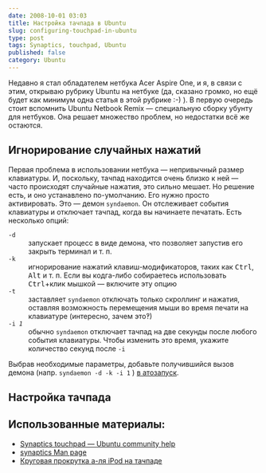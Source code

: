 ```yaml
---
date: 2008-10-01 03:03
title: Настройка тачпада в Ubuntu
slug: configuring-touchpad-in-ubuntu
type: post
tags: Synaptics, touchpad, Ubuntu
published: false
category: Ubuntu
---
```


Недавно я стал обладателем нетбука Acer Aspire One, и я, в связи с этим, открываю рубрику Ubuntu на нетбуке (да, сказано громко, но ещё будет как минимум одна статья в этой рубрике :-) ). В первую очередь стоит вспомнить Ubuntu Netbook Remix — специальную сборку убунту для нетбуков. Она решает множество проблем, но недостатки всё же остаются.
<h2>Игнорирование случайных нажатий</h2>
Первая проблема в использовании нетбука — непривычный размер клавиатуры. И, поскольку, тачпад находится очень близко к ней — часто происходят случайные нажатия, это сильно мешает. Но решение есть, и оно устанавлено по-умолчанию. Его нужно просто активировать. Это — демон <code>syndaemon</code>. Он отслеживает события клавиатуры и отключает тачпад, когда вы начинаете печатать. Есть несколько опций:

<div class="container">
<dl class="b-options-list">
  <dt><code>-d</code></dt>
  <dd>запускает процесс в виде демона, что позволяет запустив его закрыть терминал и т. п.</dd>
  <dt><code>-k</code></dt>
  <dd>игнорирование нажатий клавиш-модификаторов, таких как <kbd>Ctrl</kbd>, <kbd>Alt</kbd> и т. п. Если вы кодга-либо собираетесь использовать <kbd>Ctrl</kbd>+клик мышкой — включите эту опцию</dd>
  <dt><code>-t</code></dt>
  <dd>заставляет <code>syndaemon</code> отключать только скроллинг и нажатия, оставляя возможность перемещения мыши во время печати на клавиатуре (интересно, зачем это‽)</dd>
  <dt><code>-i <em>1</em></code></dt>
  <dd>обычно <code>syndaemon</code> отключает тачпад на две секунды после любого события клавиатуры. Чтобы изменить это время, укажите количество секунд после <code>-i</code></dd>
</dl>
</div>

Выбрав необходимые параметры, добавьте получившийся вызов демона (напр. <code>syndaemon -d -k -i 1</code> ) <a href="https://help.ubuntu.com/community/AddingProgramToSessionStartup">в атозапуск</a>.

<h2>Настройка тачпада</h2>
<h2>Использованные материалы:</h2>
<ul>
	<li><a href="https://help.ubuntu.com/community/SynapticsTouchpad">Synaptics touchpad — </a><a href="https://help.ubuntu.com/community/SynapticsTouchpad">Ubuntu community help</a></li>
	<li><a href="http://linux.die.net/man/5/synaptics">synaptics Man page</a></li>
	<li><a href="http://habrahabr.ru/blogs/linux/53863/">Круговая прокрутка а-ля iPod на тачпаде</a></li>
</ul>
